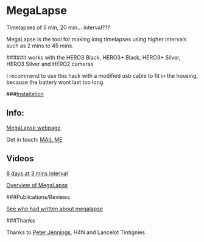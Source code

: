 MegaLapse
============


Timelapses of 5 min, 20 min… interval???

MegaLapse is the tool for making long timelapses using higher intervals such as 2 mins to 45 mins.

#####It works with the HERO3 Black, HERO3+ Black, HERO3+ Silver, HERO3 Silver and HERO2 cameras

I recommend to use this hack with a modified usb cable to fit in the housing, because the battery wont last too long.

###[Installation](https://gist.github.com/KonradIT/ce55b04ab4ad10592ebf#file-autoexechack-md)

Info:
-----

[MegaLapse webpage](http://chernowii.com/megalapse)

Get in touch: [MAIL ME](mailto:mail@chernowii.com)

Videos
-------
[8 days at 3 mins interval](https://vimeo.com/81871611)

[Overview of MegaLapse](https://vimeo.com/80211428)

###Publications/Reviews

[See who had written about megalapse](https://gist.github.com/KonradIT/9444548)

###Thanks


Thanks to [Peter Jennings](http://cam-do.com), H4N and Lancelot Tintignies
